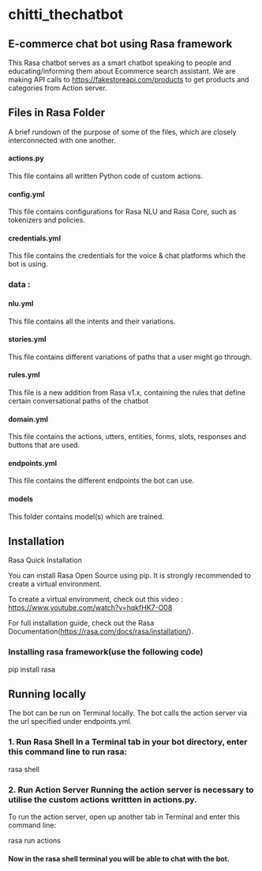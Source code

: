 # chitti_thechatbot
## E-commerce chat bot using Rasa framework
This Rasa chatbot serves as a smart chatbot speaking to people and educating/informing them about Ecommerce search assistant. We are making API calls to https://fakestoreapi.com/products to get products and categories from Action server.
## Files in Rasa Folder
A brief rundown of the purpose of some of the files, which are closely interconnected with one another.

#### actions.py 
This file contains all written Python code of custom actions.

#### config.yml 
This file contains configurations for Rasa NLU and Rasa Core, such as tokenizers and policies.

#### credentials.yml
This file contains the credentials for the voice & chat platforms which the bot is using.

### data :

#### nlu.yml
This file contains all the intents and their variations.

#### stories.yml
This file contains different variations of paths that a user might go through.

#### rules.yml 
This file is a new addition from Rasa v1.x, containing the rules that define certain conversational paths of the chatbot

#### domain.yml
This file contains the actions, utters, entities, forms, slots, responses and buttons that are used.

#### endpoints.yml
This file contains the different endpoints the bot can use.

#### models
This folder contains model(s) which are trained.
## Installation
Rasa Quick Installation

You can install Rasa Open Source using pip. It is strongly recommended to create a virtual environment.

To create a virtual environment, check out this video : https://www.youtube.com/watch?v=hqkfHK7-O08

For full installation guide, check out the Rasa Documentation(https://rasa.com/docs/rasa/installation/).

### Installing rasa framework(use the following code)
pip install rasa

## Running locally
The bot can be run on Terminal locally. The bot calls the action server via the url specified under endpoints.yml.

### 1. Run Rasa Shell In a Terminal tab in your bot directory, enter this command line to run rasa:
rasa shell
### 2. Run Action Server Running the action server is necessary to utilise the custom actions writtten in actions.py. 
To run the action server, open up another tab in Terminal and enter this command line:

rasa run actions 

#### Now in the rasa shell terminal you will be able to chat with the bot.
